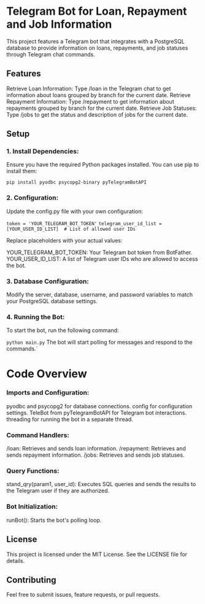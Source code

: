 # Telegram Bot for Loan, Repayment and Job Information
This project features a Telegram bot that integrates with a PostgreSQL database to provide information on loans, repayments, and job statuses through Telegram chat commands.

## Features
Retrieve Loan Information: Type /loan in the Telegram chat to get information about loans grouped by branch for the current date.
Retrieve Repayment Information: Type /repayment to get information about repayments grouped by branch for the current date.
Retrieve Job Statuses: Type /jobs to get the status and description of jobs for the current date.

## Setup

### 1. Install Dependencies:

Ensure you have the required Python packages installed. You can use pip to install them:

```pip install pyodbc psycopg2-binary pyTelegramBotAPI```

### 2. Configuration:
Update the config.py file with your own configuration:

```token = 'YOUR_TELEGRAM_BOT_TOKEN'```
```telegram_user_id_list = [YOUR_USER_ID_LIST]  # List of allowed user IDs```

Replace placeholders with your actual values:

YOUR_TELEGRAM_BOT_TOKEN: Your Telegram bot token from BotFather.
YOUR_USER_ID_LIST: A list of Telegram user IDs who are allowed to access the bot.

### 3. Database Configuration:
Modify the server, database, username, and password variables to match your PostgreSQL database settings.

### 4. Running the Bot:
To start the bot, run the following command:

```python main.py```
The bot will start polling for messages and respond to the commands.`

# Code Overview

### Imports and Configuration:
pyodbc and psycopg2 for database connections.
config for configuration settings.
TeleBot from pyTelegramBotAPI for Telegram bot interactions.
threading for running the bot in a separate thread.

### Command Handlers:
/loan: Retrieves and sends loan information.
/repayment: Retrieves and sends repayment information.
/jobs: Retrieves and sends job statuses.

### Query Functions:
stand_qry(param1, user_id): Executes SQL queries and sends the results to the Telegram user if they are authorized.

### Bot Initialization:
runBot(): Starts the bot's polling loop.

## License
This project is licensed under the MIT License. See the LICENSE file for details.

## Contributing
Feel free to submit issues, feature requests, or pull requests.